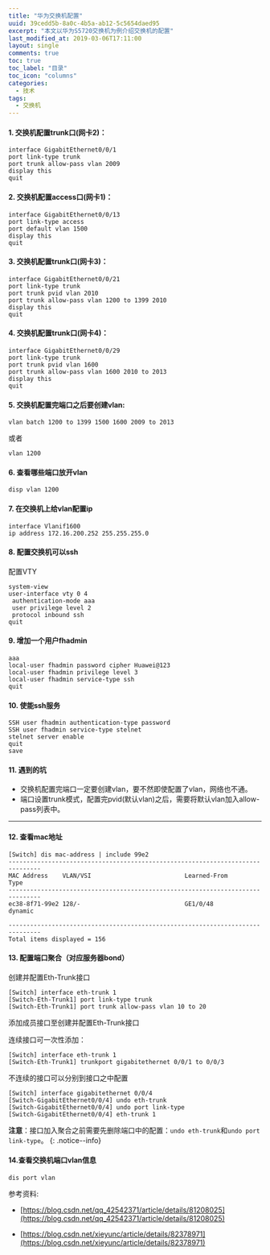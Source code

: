 ```yaml
---
title: "华为交换机配置"
uuid: 39cedd5b-8a0c-4b5a-ab12-5c5654daed95
excerpt: "本文以华为S5720交换机为例介绍交换机的配置"
last_modified_at: 2019-03-06T17:11:00
layout: single
comments: true
toc: true
toc_label: "目录"
toc_icon: "columns"
categories:
  - 技术
tags:
  - 交换机
---
```


#### 1. 交换机配置trunk口(网卡2)：

```shell
interface GigabitEthernet0/0/1
port link-type trunk
port trunk allow-pass vlan 2009
display this
quit
```


#### 2. 交换机配置access口(网卡1)：

```shell
interface GigabitEthernet0/0/13
port link-type access
port default vlan 1500
display this
quit
```


#### 3. 交换机配置trunk口(网卡3)：

```shell
interface GigabitEthernet0/0/21
port link-type trunk
port trunk pvid vlan 2010
port trunk allow-pass vlan 1200 to 1399 2010
display this
quit
```


#### 4. 交换机配置trunk口(网卡4)：

```shell
interface GigabitEthernet0/0/29
port link-type trunk
port trunk pvid vlan 1600
port trunk allow-pass vlan 1600 2010 to 2013
display this
quit
```

#### 5. 交换机配置完端口之后要创建vlan:

```shell
vlan batch 1200 to 1399 1500 1600 2009 to 2013
```
或者

```shell
vlan 1200
```

#### 6. 查看哪些端口放开vlan

```shell
disp vlan 1200
```

#### 7. 在交换机上给vlan配置ip

```shell
interface Vlanif1600
ip address 172.16.200.252 255.255.255.0
```

#### 8. 配置交换机可以ssh
配置VTY

```shell
system-view
user-interface vty 0 4                    
 authentication-mode aaa                  
 user privilege level 2                   
 protocol inbound ssh
quit
```


#### 9. 增加一个用户fhadmin

```shell
aaa
local-user fhadmin password cipher Huawei@123
local-user fhadmin privilege level 3
local-user fhadmin service-type ssh
quit
```


#### 10. 使能ssh服务

```
SSH user fhadmin authentication-type password
SSH user fhadmin service-type stelnet
stelnet server enable
quit
save
```

#### 11. 遇到的坑

- 交换机配置完端口一定要创建vlan，要不然即使配置了vlan，网络也不通。
- 端口设置trunk模式，配置完pvid(默认vlan)之后，需要将默认vlan加入allow-pass列表中。

---

#### 12. 查看mac地址
```shell
[Switch] dis mac-address | include 99e2
-------------------------------------------------------------------------------
MAC Address    VLAN/VSI                          Learned-From        Type      
-------------------------------------------------------------------------------
ec38-8f71-99e2 128/-                             GE1/0/48            dynamic   

-------------------------------------------------------------------------------
Total items displayed = 156
```

#### 13. 配置端口聚合（对应服务器bond）
创建并配置Eth-Trunk接口
```shell
[Switch] interface eth-trunk 1
[Switch-Eth-Trunk1] port link-type trunk
[Switch-Eth-Trunk1] port trunk allow-pass vlan 10 to 20
```

添加成员接口至创建并配置Eth-Trunk接口

连续接口可一次性添加：

```shell
[Switch] interface eth-trunk 1
[Switch-Eth-Trunk1] trunkport gigabitethernet 0/0/1 to 0/0/3
```

不连续的接口可以分别到接口之中配置

```shell
[Switch] interface gigabitethernet 0/0/4
[Switch-GigabitEthernet0/0/4] undo eth-trunk
[Switch-GigabitEthernet0/0/4] undo port link-type
[Switch-GigabitEthernet0/0/4] eth-trunk 1
```

**注意**：接口加入聚合之前需要先删除端口中的配置：`undo eth-trunk`和`undo port link-type`。
{: .notice--info}



#### 14.查看交换机端口vlan信息

```shell
dis port vlan
```



参考资料:
- [https://blog.csdn.net/qq_42542371/article/details/81208025](https://blog.csdn.net/qq_42542371/article/details/81208025)

- [https://blog.csdn.net/xieyunc/article/details/82378971](https://blog.csdn.net/xieyunc/article/details/82378971)
